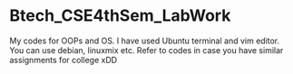# Btech_CSE4thSem_LabWork


My codes for OOPs and OS. I have used Ubuntu terminal and vim editor. You can use debian, linuxmix etc.
Refer to codes in case you have similar assignments for college xDD
